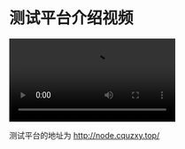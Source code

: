 # 测试平台介绍视频

<video  controls="controls"  name="测试平台介绍视频"  src="../附件/CatFly 平台介绍.mov"></video>

测试平台的地址为 http://node.cquzxy.top/

